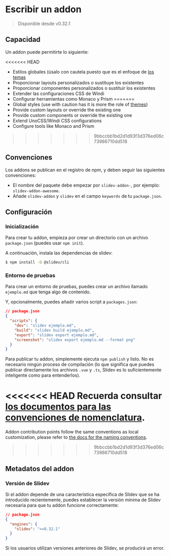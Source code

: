 # Escribir un addon

> Disponible desde v0.32.1

## Capacidad

Un addon puede permitirte lo siguiente:

<<<<<<< HEAD
- Estilos globales (úsalo con cautela puesto que es el enfoque de [los temas](/themes/use)
- Proporcionar layouts personalizados o sustituye los existentes
- Proporcionar componentes personalizados o sustituir los existentes
- Extender las configuraciones CSS de Windi
- Configurar herramientas como Monaco y Prism
=======
- Global styles (use with caution has it is more the role of [themes](/themes/use))
- Provide custom layouts or override the existing one
- Provide custom components or override the existing one
- Extend UnoCSS/Windi CSS configurations
- Configure tools like Monaco and Prism
>>>>>>> 9bbccbb1bd2d1d93f3d376ed06c73986710dd518


## Convenciones

Los addons se publican en el registro de npm, y deben seguir las siguientes convenciones:

- El nombre del paquete debe empezar por `slidev-addon-`, por ejemplo: `slidev-addon-awesome`.
- Añade `slidev-addon` y `slidev` en el campo `keywords` de tu `package.json`.

## Configuración

### Inicialización

Para crear tu addon, empieza por crear un directorio con un archivo `package.json` (puedes usar `npm init`).

A continuación, instala las dependencias de slidev:

```bash
$ npm install -D @slidev/cli
```

### Entorno de pruebas

Para crear un entorno de pruebas, puedes crear un archivo llamado `ejemplo.md` que tenga algo de contenido.

Y, opcionalmente, puedes añadir varios script a `packages.json`:

```json
// package.json
{
  "scripts": {
    "dev": "slidev ejemplo.md",
    "build": "slidev build ejemplo.md",
    "export": "slidev export ejemplo.md",
    "screenshot": "slidev export ejemplo.md --format png"
  }
}
```

Para publicar tu addon, simplemente ejecuta `npm publish` y listo. No es necesario ningún proceso de compilación (lo que significa que puedes publicar directamente los archivos `.vue` y `.ts`, Slidev es lo suficientemente inteligente como para entenderlos).

<<<<<<< HEAD
Recuerda consultar [los documentos para las convenciones de nomenclatura](/custom/). 
=======
Addon contribution points follow the same conventions as local customization, please refer to [the docs for the naming conventions](/custom/).
>>>>>>> 9bbccbb1bd2d1d93f3d376ed06c73986710dd518

## Metadatos del addon

### Versión de Slidev

Si el addon depende de una característica específica de Slidev que se ha introducido recientemente, puedes establecer la versión mínima de Slidev necesaria para que tu addon funcione correctamente:

```json
// package.json
{
  "engines": {
    "slidev": ">=0.32.1"
  }
}
```

Si los usuarios utilizan versiones anteriores de Slidev, se producirá un error.
